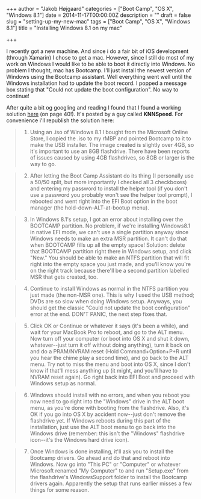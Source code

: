 +++
author = "Jakob Højgaard"
categories = ["Boot Camp", "OS X", "Windows 8.1"]
date = 2014-11-17T00:00:00Z
description = ""
draft = false
slug = "setting-up-my-new-mac"
tags = ["Boot Camp", "OS X", "Windows 8.1"]
title = "Installing Windows 8.1 on my mac"

+++

I recently got a new machine. And since i do a fair bit of iOS development (through Xamarin) I chose to get a mac. However, since I still do most of my work on Windows I would like to be able to boot it directly into Windows. No problem I thought, mac has Bootcamp. I'll just install the newest version of Windows using the Bootcamp assistant. Well everything went well until the Windows installation had to update the boot record. I popped a message box stating that "Could not update the boot configuration". No way to continue!

After quite a bit og googling and reading I found that I found a working solution [here](https://discussions.apple.com/thread/5474320?start=585&tstart=0) (on page 40!). It's posted by a guy called **KNNSpeed**. For convenience i'll republish the solution here:

> 1) Using an .iso of Windows 8.1 I bought from the Microsoft Online Store, I copied the .iso to my rMBP and pointed Bootcamp to it to make the USB installer. The image created is slightly over 4GB, so it's important to use an 8GB flashdrive. There have been reports of issues caused by using 4GB flashdrives, so 8GB or larger is the way to go.

> 2) After letting the Boot Camp Assistant do its thing (I personally use a 50/50 split, but more importantly I checked all 3 checkboxes) and entering my password to install the helper tool (if you don't use a password you probably won't see the helper tool prompt), I rebooted and went right into the EFI Boot option in the boot manager (the hold-down-ALT-at-bootup menu).

> 3) In Windows 8.1's setup, I got an error about installing over the BOOTCAMP partition. No problem, if we're installing Windows8.1 in native EFI mode, we can't use a single partition anyway since Windows needs to make an extra MSR partition. It can't do that when BOOTCAMP fills up all the empty space! Solution: delete that BOOTCAMP partition right there in Windows setup, and click "New." You should be able to make an NTFS partition that will fit right into the empty space you just made, and you'll know you're on the right track because there'll be a second partition labelled MSR that gets created, too.

> 4) Continue to install Windows as normal in the NTFS partition you just made (the non-MSR one). This is why I used the USB method; DVDs are so slow when doing Windows setup. Anyways, you should get the classic "Could not update the boot configuration" error at the end. DON'T PANIC, the next step fixes that.

> 5) Click OK or Continue or whatever it says (it's been a while), and wait for your MacBook Pro to reboot, and go to the ALT menu. Now turn off your computer (or boot into OS X and shut it down, whatever--just turn it off without doing anything), turn it back on and do a PRAM/NVRAM reset (Hold Command+Option+P+R until you hear the chime play a second time), and go back to the ALT menu. Try not to miss the menu and boot into OS X, since I don't know if that'll mess anything up (it might, and you'll have to NVRAM reset again). Go right back into EFI Boot and proceed with Windows setup as normal.

> 6) Windows should install with no errors, and when you reboot you now need to go right into the "Windows" drive in the ALT boot menu, as you're done with booting from the flashdrive. Also, it's OK if you go into OS X by accident now--just don't remove the flashdrive yet. If Windows reboots during this part of the installation, just use the ALT boot menu to go back into the Windows drive (remember: this isn't the "Windows" flashdrive icon--it's the Windows hard drive icon).

> 7) Once Windows is done installing, it'll ask you to install the Bootcamp drivers. Go ahead and do that and reboot into Windows. Now go into "This PC" or "Computer" or whatever Microsoft renamed "My Computer" to and run "Setup.exe" from the flashdrive's WindowsSupport folder to install the Bootcamp drivers again. Apparently the setup that runs earlier misses a few things for some reason.
